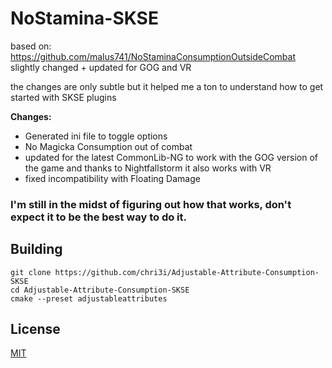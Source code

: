 # NoStamina-SKSE
based on: https://github.com/malus741/NoStaminaConsumptionOutsideCombat  slightly changed + updated for GOG and VR

the changes are only subtle but it helped me a ton to understand how to get started with SKSE plugins

**Changes:**
- Generated ini file to toggle options
- No Magicka Consumption out of combat
- updated for the latest CommonLib-NG to work with the GOG version of the game and thanks to Nightfallstorm it also works with VR
- fixed incompatibility with Floating Damage

### I'm still in the midst of figuring out how that works, don't expect it to be the best way to do it. 

## Building
```
git clone https://github.com/chri3i/Adjustable-Attribute-Consumption-SKSE
cd Adjustable-Attribute-Consumption-SKSE
cmake --preset adjustableattributes
```

## License
[MIT](LICENSE)
